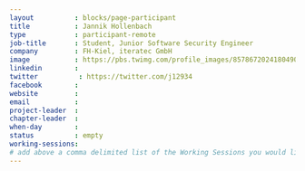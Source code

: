 ```yaml
---
layout          : blocks/page-participant
title           : Jannik Hollenbach
type            : participant-remote
job-title       : Student, Junior Software Security Engineer
company         : FH-Kiel, iteratec GmbH
image           : https://pbs.twimg.com/profile_images/857867202418049027/eWAfkD6a.jpg
linkedin        :
twitter          : https://twitter.com/j12934
facebook        :
website         :
email           :
project-leader  :
chapter-leader  :
when-day        :
status          : empty
working-sessions:
# add above a comma delimited list of the Working Sessions you would like to attend (use the session's title)
---
```


<!-- put more details about participant here -->
